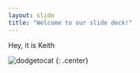 ```yaml
---
layout: slide
title: "Welcome to our slide deck!"
---
```


Hey, it is Keith

![dodgetocat](https://octodex.github.com/images/dodgetocat_v2.png)
{: .center}
